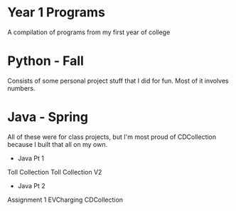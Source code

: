 # Year 1 Programs
A compilation of programs from my first year of college

# Python - Fall
Consists of some personal project stuff that I did for fun.
Most of it involves numbers.

# Java - Spring
All of these were for class projects, but I'm most proud of CDCollection because I built that all on my own.
- Java Pt 1

Toll Collection
Toll Collection V2
- Java Pt 2

Assignment 1
EVCharging
CDCollection
